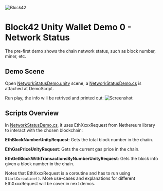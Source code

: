 ![Block42](http://assets.block42.world/images/icons/block42_logo_200.png)

# Block42 Unity Wallet Demo 0 - Network Status
The pre-first demo shows the chain network status, such as block number, miner, etc.

## Demo Scene
Open [NetworkStatusDemo.unity](NetworkStatusDemo.unity) scene, a [NetworkStatusDemo.cs](NetworkStatusDemo.cs) is attached at DemoScript.

Run play, the info will be retrived and printed out:
![Screenshot](/Documents/Demo-00-NetworkStatusDemo/01_screenshot.png)

## Scripts Overview
In [NetworkStatusDemo.cs](NetworkStatusDemo.cs), it uses EthXxxxRequest from Nethereum library to interact with the chosen blockchain:

**EthBlockNumberUnityRequest**:
Gets the total block number in the chaiin.

**EthGasPriceUnityRequest**:
Gets the current gas price in the chain.

**EthGetBlockWithTransactionsByNumberUnityRequest**:
Gets the block info given a block number in the chain.

Notes that EthXxxxRequest is a coroutine and has to run using `StartCoroutine()`. More use-cases and explanations for different EthXxxxRequest will be cover in next demos.